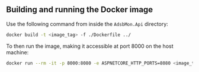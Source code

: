 
## Building and running the Docker image

Use the following command from inside the `AdsbMon.Api` directory:
```bash
docker build -t <image_tag> -f ./Dockerfile ../ 
```

To then run the image, making it accessible at port 8000 on the host machine:
```bash
docker run --rm -it -p 8000:8080 -e ASPNETCORE_HTTP_PORTS=8080 <image_tag>
```